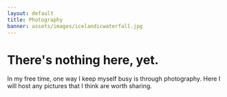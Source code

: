 ```yaml
---
layout: default
title: Photography
banner: assets/images/icelandicwaterfall.jpg
---
```


# There's nothing here, yet.

In my free time, one way I keep myself busy is through photography. Here I will host any pictures that I think are worth sharing.
